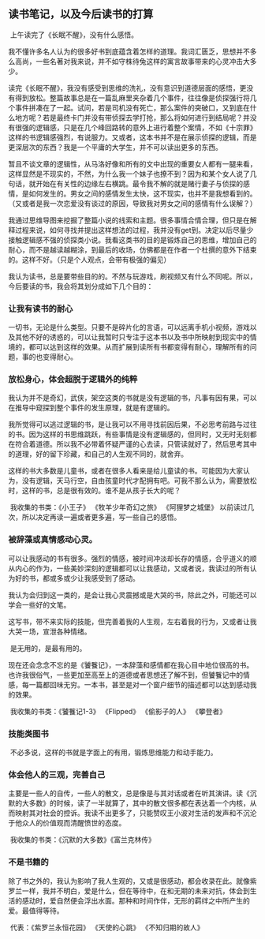 ## 读书笔记，以及今后读书的打算

​	上午读完了《长眠不醒》，没有什么感悟。

​	我不懂许多名人认为的很多好书到底蕴含着怎样的道理。我词汇匮乏，思想并不多么高尚，一些名著对我来说，并不如守株待兔这样的寓言故事带来的心灵冲击大多少。

​	读完《长眠不醒》，我没有感受到思维的洗礼，没有意识到道德层面的感悟，更没有得到放松。整篇故事总是在一篇乱麻里夹杂着几个事件，往往像是侦探强行将几个事件拼凑在了一起。试问，若是司机没有死亡，那么案件的突破口，又到底在什么地方呢？若是最终卡门并没有带侦探去学打抢，那么将如何进行到结局呢？并没有很强的逻辑感，只是在几个峰回路转的意外上进行着整个案情，不如《十宗罪》这样的书逻辑感强烈，有说服力。又或者，这本书并不是在展示侦探的逻辑，而是更深层次的东西？我是一个平庸的大学生，并不可以读出更多的东西。	

​	暂且不谈文章的逻辑性，从马洛好像和所有的文中出现的重要女人都有一腿来看，这样显然是不现实的，不然，为什么我一个妹子也撩不到？因为和某个女人说了几句话，就开始在有关性的边缘左右横跳。最令我不解的就是赌行妻子与侦探的感情，是如何发生的。男女之间的感情发生太快，这不现实，也并不是我想看到的。（又或者是我一次恋爱没有谈过的原因，导致我对男女之间的感情有什么误解？）

​	我通过思维导图来挖掘了整篇小说的线索和主题。很多事情合情合理，但只是在解释过程来说，如何寻找并提出这样想法的过程，我并没有get到。决定以后尽量少接触逻辑感不强的侦探类小说。我看这类书的目的是锻炼自己的思维，增加自己的耐心，而不是越读越糊涂，到最后的收场，仿佛都是在作者一个杜撰的意外下结束的。这样不好。（只是个人观点，会带有极强的偏见）

​	我认为读书，总是要带些目的的。不然与玩游戏，刷视频又有什么不同呢。所以，今后要读的书，我会将其划分成如下几个目的：



### 让我有读书的耐心

一切书，无论是什么类型。只要不是碎片化的言语，可以远离手机小视频，游戏以及其他不好的诱惑的，可以让我暂时只专注于这本书以及书中所映射到现实中的情境的，都可以达到这样的效果。从而扩展到读所有书都变得有耐心，理解所有的问题，事的也变得耐心。



### 放松身心，体会超脱于逻辑外的纯粹

​	我认为并不是奇幻，武侠，架空这类的书就是没有逻辑的书，凡事有因有果，可以在推导中窥探到整个事件的发生原理，就是有逻辑的。

​	我所觉得可以逃过逻辑的书，是让我可以不用寻找前因后果，不必思考前路与过往的书。因为这样的书思维跳跃，有些事情是没有逻辑感的，但同时，又无时无刻都在符合着道德。所以我不必带着怀疑严谨的心去读，只管读就好了，然后思考其中的道理，好的留下珍藏，和自己的人生观不同的，就舍弃。

​	这样的书大多数是儿童书，或者在很多人看来是给儿童读的书。可能因为大家认为，没有逻辑，天马行空，自由孩童时代才配拥有吧。可我不那么认为，需要放松时，这样的书，总是很有效的。谁不是从孩子长大的呢？

​	我收集的书类：《小王子》 《牧羊少年奇幻之旅》 《阿狸梦之城堡》 以前读过几次，所以决定再读一遍或者更多遍，写一些自己的感悟。



### 被辞藻或真情感动心灵。

​	可以让我感动的书有很多。强烈的情感，被时间冲淡却长存的情感，合乎道义的顺从内心的作为，一些美妙深刻的逻辑都可以让我感动，又或者说，我读过的所有认为好的书，都或多或少让我感受到了感动。

​	我认为会归到这一类的，是会让我心灵震撼或是大哭的书，除此之外，可能还可以学会一些好的文笔。

​	这写书，带不来实际的技能，但完善着我的人生观，左右着我的行为，又或者让我大哭一场，宣泄各种情绪。

​	是无用的，是最有用的。

​	现在还会念念不忘的是《饕餮记》，一本辞藻和感情都在我心目中地位很高的书。也许我很俗气，一些更加至高至上的道德或者思想还了解不到，但饕餮记中的情感，每一篇都回味无穷。一本书，甚至是对一个窗户细节的描述都可以达到感动我的效果。

​	我收集的书类：《饕餮记1-3》  《Flipped》 《偷影子的人》 《攀登者》 



### 技能类图书

​	不必多说，这样的书就是字面上的有用，锻炼思维能力和动手能力。



### 体会他人的三观，完善自己

​	主要是一些人的自传，一些人的散文，总是像是与其对话或者在听其演讲。读《沉默的大多数》的时候，读了一半就算了，其中的散文很多都在表达着一个内核，从而映射其对社会的控诉。我读不出更多了，只能赞叹王小波对生活的发声和不沉沦于他众人的价值观而清醒愤世的态度。

​	我收集的书类：《沉默的大多数》《富兰克林传》



### 不是书籍的

​	除了书之外的，我认为影响了我人生观的，又或是很感动，都会收录在此。就像紫罗兰一样，我并不明白，爱是什么，但在等待中，在和无期的未来对抗，体会到生活的感动时，爱自然便会浮出水面。那种和时间作伴，无形的羁绊之中所产生的爱。最值得等待。

​	代表：《紫罗兰永恒花园》 《天使的心跳》 《不知归期的故人》
